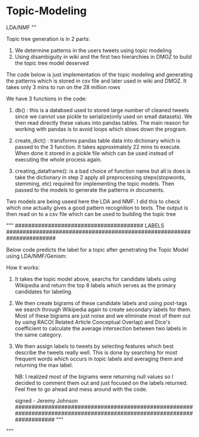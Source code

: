 # Topic-Modeling
LDA/NMF
""

Topic tree generation is in 2 parts:
1. We determine patterns in the users tweets using topic modeling 
2. Using disambiguity in wiki and the first two hierarchies in DMOZ to build the topic tree model deserved 

The code below is just implementation of the topic modeling and generating the patterns which is stored in csv file 
and later used in wiki and DMOZ. It takes only 3 mins to run on the 28 million rows 

We have 3 functions in the code: 
1. db() : this is a databsed used to stored large number of cleaned tweets since we cannot use pickle to serialize(only 
used on small datasets). We then read directly these values into pandas tables. The main reason for working with pandas
is to avoid loops which slows down the program.

2. create_dict() : transforms pandas table data into dictionary which is passed to the 3 function. It takes approximately
22 mins to execute. When done it stored in a pickle file which can be used instead of executing the whole process again.

3. creating_dataframe(): is a bad choice of function name but all is does is take the dictionary in step 2 apply 
all preprocessing steps(stopwords, stemming, etc) required for implementing the topic models. Then passed to the models 
to generate the patterns in documents. 

Two models are being useed here the LDA and NMF. I did this to check which one actually gives a good pattern recognition
to texts. The output is then read on to a csv file which can be used to building the topic tree

"""
####################################### LABELS #######################################################################

Below code predicts the label for a topic after genetrating the Topic Model using LDA/NMF/Genism: 

How it works: 
1. It takes the topic model above, searchs for candidate labels using Wikipedia and return the top 8 labels which 
   serves as the primary candidates for labeling. 
2. We then create bigrams of these candidate labels and using post-tags we search through Wikipedia again to create 
   secondary labels for them. Most of these bigrams are just noise and we eliminate most of them out by using RACO(
   Related Article Conceptual Overlap) and Dice's coefficient to calculate the average intersection between two labels 
   in the same category. 
3. We then assign labels to tweets by selecting features which best describe the tweets really well. This is done by 
   searching for most frequent words which occurs in topic labels and averaging them and returning the max label.


   NB: I realized most of the bigrams were returning null values so I decided to comment them out and just focused on the 
   labels returned. Feel free to go ahead and mess around with the code.

   signed - Jeremy Johnson
########################################################################################################################
"""


"""
